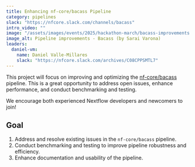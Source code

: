 ```yaml
---
title: Enhancing nf-core/bacass Pipeline
category: pipelines
slack: "https://nfcore.slack.com/channels/bacass"
intro_video: ""
image: "/assets/images/events/2025/hackathon-march/bacass-improvements.png"
image_alt: Pipeline improvements - Bacass (by Sarai Varona)
leaders:
  daniel-vm:
    name: Daniel Valle-Millares
    slack: "https://nfcore.slack.com/archives/C08CPPSMTL7"
---
```


This project will focus on improving and optimizing the [nf-core/bacass](https://nf-co.re/bacass/dev) pipeline. This is a great opportunity to address open issues, enhance performance, and conduct benchmarking and testing.

We encourage both experienced Nextflow developers and newcomers to join!

## Goal

1. Address and resolve existing issues in the `nf-core/bacass` pipeline.
2. Conduct benchmarking and testing to improve pipeline robustness and efficiency.
3. Enhance documentation and usability of the pipeline.
